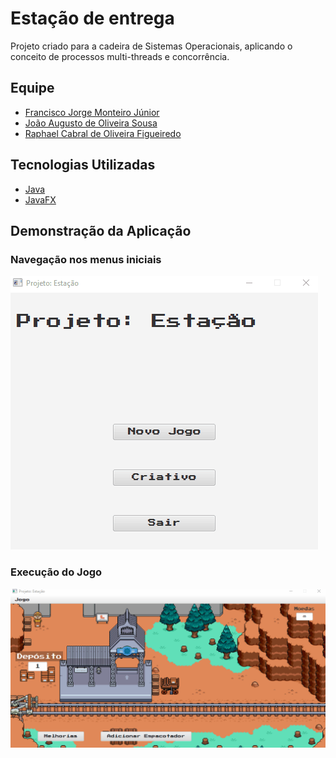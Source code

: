 # Estação de entrega

 Projeto criado para a cadeira de Sistemas Operacionais, aplicando o conceito de processos multi-threads e concorrência.
 
 ## Equipe
 - [Francisco Jorge Monteiro Júnior](mailto:francisco.jorge.monteiro07@aluno.ifce.edu.br)
 - [João Augusto de Oliveira Sousa](mailto:joao.augusto.oliveira08@aluno.ifce.edu.br)
 - [Raphael Cabral de Oliveira Figueiredo](mailto:raphael.cabral.oliveira04@aluno.ifce.edu.br)

 ## Tecnologias Utilizadas

 - [Java](https://www.java.com/pt-BR/)
 - [JavaFX](https://openjfx.io/)

 ## Demonstração da Aplicação

  ### Navegação nos menus iniciais
  <img src="./demos/nav-menus.gif" alt="Navegação Menus"/>

  ### Execução do Jogo
  <img src="./demos/jogo-melhorias-adicao.gif" alt="Execução do Jogo"/>

